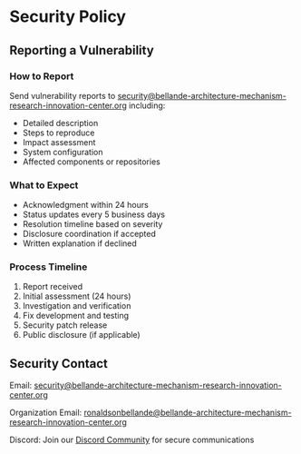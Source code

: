 # Security Policy

## Reporting a Vulnerability

### How to Report

Send vulnerability reports to security@bellande-architecture-mechanism-research-innovation-center.org including:
- Detailed description
- Steps to reproduce
- Impact assessment
- System configuration
- Affected components or repositories

### What to Expect

- Acknowledgment within 24 hours
- Status updates every 5 business days
- Resolution timeline based on severity
- Disclosure coordination if accepted
- Written explanation if declined

### Process Timeline

1. Report received
2. Initial assessment (24 hours)
3. Investigation and verification
4. Fix development and testing
5. Security patch release
6. Public disclosure (if applicable)

## Security Contact

Email: security@bellande-architecture-mechanism-research-innovation-center.org

Organization Email: ronaldsonbellande@bellande-architecture-mechanism-research-innovation-center.org

Discord: Join our [Discord Community](https://discord.gg/fdkGVKp7wx) for secure communications
